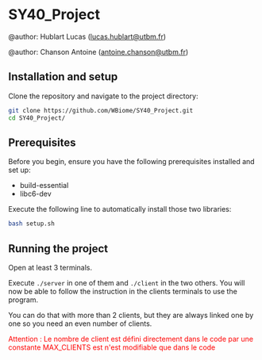 # SY40_Project

@author: Hublart Lucas (lucas.hublart@utbm.fr)

@author: Chanson Antoine (antoine.chanson@utbm.fr)

## Installation and setup

Clone the repository and navigate to the project directory:
```bash
git clone https://github.com/WBiome/SY40_Project.git
cd SY40_Project/
```

## Prerequisites
Before you begin, ensure you have the following prerequisites installed and set up:
- build-essential 
- libc6-dev

Execute the following line to automatically install those two libraries: 
```bash
bash setup.sh
```

## Running the project

Open at least 3 terminals.

Execute `./server` in one of them and `./client` in the two others.
You will now be able to follow the instruction in the clients terminals to use the program.

You can do that with more than 2 clients, but they are always linked one by one so you need an even number of clients.

<span style="color:red">Attention : Le nombre de client est défini directement dans le code par une constante MAX_CLIENTS est n'est modifiable que dans le code</span>